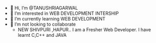 - 👋 Hi, I’m @TANUSHRIAGARWAL
- 👀 I’m interested in WEB DEVELOPMENT INTERSHIP
- 🌱 I’m currently learning WEB DEVELOPMENT
- 💞️ I’m not looking to collaborate
  - NEW SHIVPURI ,HAPUR.. I am a Fresher Web Developer. I have learnt C,C++ and JAVA

<!---
TANUSHRIAGARWAL/TANUSHRIAGARWAL is a ✨ special ✨ repository because its `README.md` (this file) appears on your GitHub profile.
You can click the Preview link to take a look at your changes.
--->
